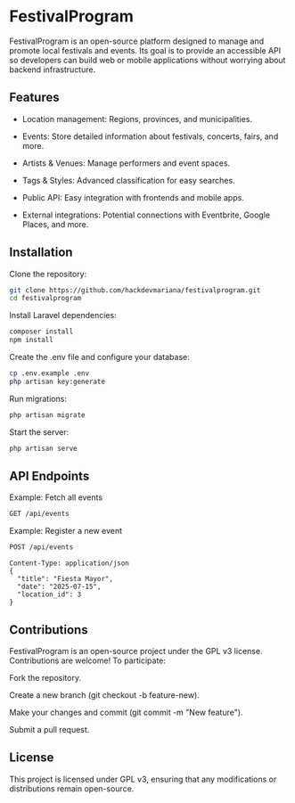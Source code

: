 # FestivalProgram

FestivalProgram is an open-source platform designed to manage and promote local festivals and events. Its goal is to provide an accessible API so developers can build web or mobile applications without worrying about backend infrastructure.

## Features

- Location management: Regions, provinces, and municipalities.

- Events: Store detailed information about festivals, concerts, fairs, and more.

- Artists & Venues: Manage performers and event spaces.

- Tags & Styles: Advanced classification for easy searches.

- Public API: Easy integration with frontends and mobile apps.

- External integrations: Potential connections with Eventbrite, Google Places, and more.


## Installation

Clone the repository:

``` bash
git clone https://github.com/hackdevmariana/festivalprogram.git
cd festivalprogram
``` 

Install Laravel dependencies:

``` bash
composer install
npm install
``` 

Create the .env file and configure your database:

``` bash
cp .env.example .env
php artisan key:generate
``` 

Run migrations:

``` bash
php artisan migrate
``` 

Start the server:

``` bash
php artisan serve
``` 

## API Endpoints
Example: Fetch all events

``` bash
GET /api/events
``` 

Example: Register a new event

``` bash
POST /api/events
``` 

``` 
Content-Type: application/json
{
  "title": "Fiesta Mayor",
  "date": "2025-07-15",
  "location_id": 3
}
``` 

## Contributions
FestivalProgram is an open-source project under the GPL v3 license. Contributions are welcome! To participate:

Fork the repository.

Create a new branch (git checkout -b feature-new).

Make your changes and commit (git commit -m "New feature").

Submit a pull request.

## License
This project is licensed under GPL v3, ensuring that any modifications or distributions remain open-source.
